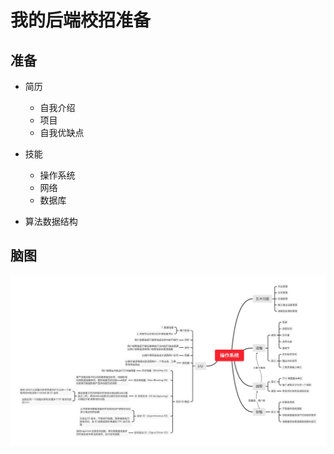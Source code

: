 

# 我的后端校招准备

## 准备

- 简历
  - 自我介绍
  - 项目
  - 自我优缺点
- 技能

  - 操作系统
  - 网络
  - 数据库
- 算法数据结构

## 脑图

![操作系统](./我的后端校招.assets/操作系统.svg)



